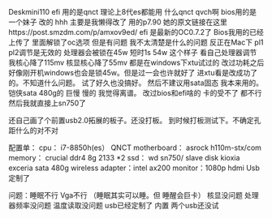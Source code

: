 Deskmini110 efi
用的是qnct 理论上8代es都能用  什么qnct qvch啊
bios用的是 一个妹子 改的 hhh 主要是我懒得改了
用的p7.90
她的原文链接在这里https://post.smzdm.com/p/amxov9ed/
efi 是最新的OC0.7.2了
Bios我用的已经上传了
里面解锁了oc选项
但是有问题 我不太清楚是什么的问题 
反正在Mac下  pl1 pl2调节是无效的
处理器会被锁在45w 短时1s 54w 这个样子
看自己处理器调节 我核心降了115mv  核显核心降了55mv 都是在windows下xtu试过的
改过功耗之后 好像刚开机windows也会是锁45w。但是过一会也许就好了 
进xtu看是改成功了的。不知道什么问题。 试了好久也没搞好。
然后不建议用sata固态 我本来用的。铠侠sata 480g的 巨慢 慢的 我觉得离谱。
改过bios和efi啥的  卡的受不了 
都不行 然后我就直接上sn750了

还自己画了个前置usb2.0拓展的板子。还没打板。
到时候打板测试下。不确定孔距什么的对不对


配置单：
cpu： i7-8850h(es）  QNCT
motherboard： asrock h110m-stx/com
memory： crucial ddr4 8g 2133 *2
ssd： wd sn750/ slave disk kioxia exceria  sata 480g
wireless adapter：intel ax200
monitor：1080p hdmi
Usb定制了


问题：睡眠不行  Vga不行   （睡眠其实可以睡。但 睡醒会巨卡）
核显没问题  处理器频率没问题   温度读取没问题    usb已经定制了 内置 两个usb还没试